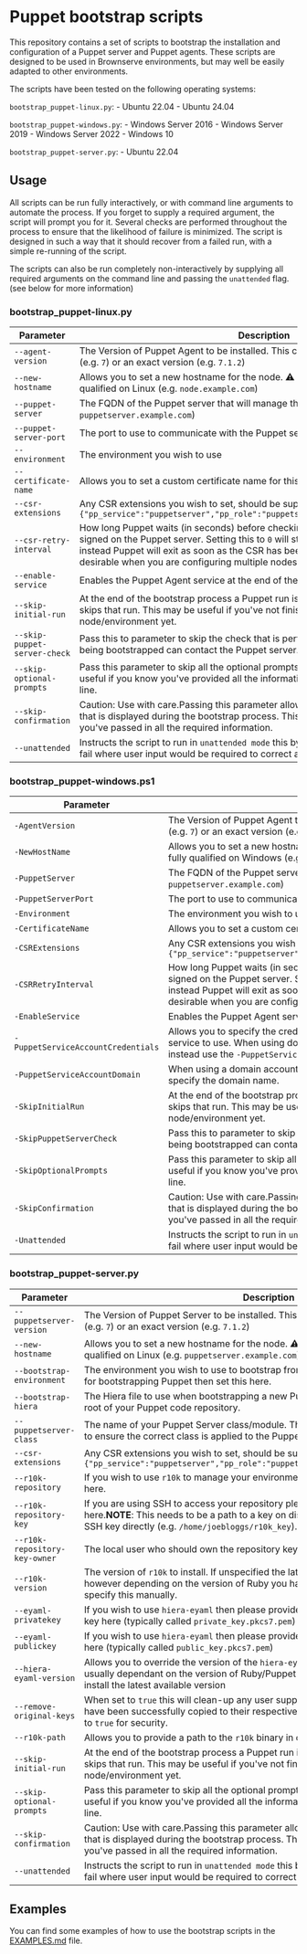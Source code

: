 # Puppet bootstrap scripts

This repository contains a set of scripts to bootstrap the installation and configuration of a Puppet server and Puppet agents.
These scripts are designed to be used in Brownserve environments, but may well be easily adapted to other environments.

The scripts have been tested on the following operating systems:

`bootstrap_puppet-linux.py`:
    - Ubuntu 22.04
    - Ubuntu 24.04

`bootstrap_puppet-windows.py`:
    - Windows Server 2016
    - Windows Server 2019
    - Windows Server 2022
    - Windows 10

`bootstrap_puppet-server.py`:
    - Ubuntu 22.04

## Usage

All scripts can be run fully interactively, or with command line arguments to automate the process.
If you forget to supply a required argument, the script will prompt you for it.
Several checks are performed throughout the process to ensure that the likelihood of failure is minimized.
The script is designed in such a way that it should recover from a failed run, with a simple re-running of the script.

The scripts can also be run completely non-interactively by supplying all required arguments on the command line and passing the `unattended` flag. (see below for more information)

### bootstrap_puppet-linux.py

| **Parameter**                | **Description**                                                                                                                                                                                                                                                                                                     | **Mandatory** | **Default**  |
| ---------------------------- | ------------------------------------------------------------------------------------------------------------------------------------------------------------------------------------------------------------------------------------------------------------------------------------------------------------------- | ------------- | ------------ |
| `--agent-version`            | The Version of Puppet Agent to be installed. This can be specified as a major version (e.g. `7`) or an exact version (e.g. `7.1.2`)                                                                                                                                                                                 | N             | `7`          |
| `--new-hostname`             | Allows you to set a new hostname for the node.  ⚠ **NOTE**: Hostnames _must_ be fully qualified on Linux (e.g. `node.example.com`)                                                                                                                                                                              | N             | N/A          |
| `--puppet-server`            | The FQDN of the Puppet server that will manage this node (e.g. `puppetserver.example.com`)                                                                                                                                                                                                                          | Y             | N/A          |
| `--puppet-server-port`       | The port to use to communicate with the Puppet server                                                                                                                                                                                                                                                               | N             | `8140`       |
| `--environment`              | The environment you wish to use                                                                                                                                                                                                                                                                                     | N             | `production` |
| `--certificate-name`         | Allows you to set a custom certificate name for this node in Puppet.                                                                                                                                                                                                                                                | N             | N/A          |
| `--csr-extensions`           | Any CSR extensions you wish to set, should be supplied in JSON format (e.g. `{"pp_service":"puppetserver","pp_role":"puppetserver","pp_environment":"live"})`                                                                                                                                                       | N             | N/A          |
| `--csr-retry-interval`       | How long Puppet waits (in seconds) before checking to see if the CSR has been signed on the Puppet server.  Setting this to `0` will stop Puppet from waiting at all and instead Puppet will exit as soon as the CSR has been performed. This may be desirable when you are configuring multiple nodes at once. | N             | `30`         |
| `--enable-service`           | Enables the Puppet Agent service at the end of the script.                                                                                                                                                                                                                                                          | N             | `true`       |
| `--skip-initial-run`         | At the end of the bootstrap process a Puppet run is triggered, passing this parameter skips that run. This may be useful if you've not finished configuring your node/environment yet.                                                                                                                              | N             | N/A          |
| `--skip-puppet-server-check` | Pass this to parameter to skip the check that is performed that ensures the node being bootstrapped can contact the Puppet server.                                                                                                                                                                                  | N             | N/A          |
| `--skip-optional-prompts`    | Pass this parameter to skip all the optional prompts in the bootstrap script. This is useful if you know you've provided all the information you require via the command line.                                                                                                                                      | N             | N/A          |
| `--skip-confirmation`        | Caution: Use with care.Passing this parameter allows you to bypass the confirmation that is displayed during the bootstrap process. This can be useful if you're confident you've passed in all the required information.                                                                                       | N             | N/A          |
| `--unattended`               | Instructs the script to run in `unattended mode` this bypasses all user prompts and will fail where user input would be required to correct an error.                                                                                                                                                               | N             | N/A          |

### bootstrap_puppet-windows.ps1

| **Parameter**                      | **Description**                                                                                                                                                                                                                                                                                                     | **Mandatory** | **Default**  |
| ---------------------------------- | ------------------------------------------------------------------------------------------------------------------------------------------------------------------------------------------------------------------------------------------------------------------------------------------------------------------- | ------------- | ------------ |
| `-AgentVersion`                    | The Version of Puppet Agent to be installed. This can be specified as a major version (e.g. `7`) or an exact version (e.g. `7.1.2`)                                                                                                                                                                                 | N             | `7`          |
| `-NewHostName`                     | Allows you to set a new hostname for the node.  ⚠ **NOTE**: Hostnames _must_ **NOT** be fully qualified on Windows (e.g. `node.example.com` should just be `node`)                                                                                                                                              | N             | N/A          |
| `-PuppetServer`                    | The FQDN of the Puppet server that will manage this node (e.g. `puppetserver.example.com`)                                                                                                                                                                                                                          | Y             | N/A          |
| `-PuppetServerPort`                | The port to use to communicate with the Puppet server                                                                                                                                                                                                                                                               | N             | `8140`       |
| `-Environment`                     | The environment you wish to use                                                                                                                                                                                                                                                                                     | N             | `production` |
| `-CertificateName`                 | Allows you to set a custom certificate name for this node in Puppet.                                                                                                                                                                                                                                                | N             | N/A          |
| `-CSRExtensions`                   | Any CSR extensions you wish to set, should be supplied in JSON format (e.g. `{"pp_service":"puppetserver","pp_role":"puppetserver","pp_environment":"live"})`                                                                                                                                                       | N             | N/A          |
| `-CSRRetryInterval`                | How long Puppet waits (in seconds) before checking to see if the CSR has been signed on the Puppet server.  Setting this to `0` will stop Puppet from waiting at all and instead Puppet will exit as soon as the CSR has been performed. This may be desirable when you are configuring multiple nodes at once. | N             | `30`         |
| `-EnableService`                   | Enables the Puppet Agent service at the end of the bootstrap process.                                                                                                                                                                                                                                               | N             | `$true`      |
| `-PuppetServiceAccountCredentials` | Allows you to specify the credentials (in `PSCredential` format) for the Puppet Agent service to use. When using domain accounts you should **NOT** fully qualify them and instead use the `-PuppetServiceAccountDomain` parameter to set the domain name.                                                          | N             | N/A          |
| `-PuppetServiceAccountDomain`      | When using a domain account to run the Puppet Agent service use this parameter to specify the domain name.                                                                                                                                                                                                          | N             | N/A          |
| `-SkipInitialRun`                  | At the end of the bootstrap process a Puppet run is triggered, passing this parameter skips that run. This may be useful if you've not finished configuring your node/environment yet.                                                                                                                              | N             | N/A          |
| `-SkipPuppetServerCheck`           | Pass this to parameter to skip the check that is performed that ensures the node being bootstrapped can contact the Puppet server.                                                                                                                                                                                  | N             | N/A          |
| `-SkipOptionalPrompts`             | Pass this parameter to skip all the optional prompts in the bootstrap script. This is useful if you know you've provided all the information you require via the command line.                                                                                                                                      | N             | N/A          |
| `-SkipConfirmation`                | Caution: Use with care.Passing this parameter allows you to bypass the confirmation that is displayed during the bootstrap process. This can be useful if you're confident you've passed in all the required information.                                                                                       | N             | N/A          |
| `-Unattended`                      | Instructs the script to run in `unattended mode` this bypasses all user prompts and will fail where user input would be required to correct an error.                                                                                                                                                               | N             | N/A          |

### bootstrap_puppet-server.py

| **Parameter**                 | **Description**                                                                                                                                                                                                                   | **Mandatory** | **Default**            |
| ----------------------------- | --------------------------------------------------------------------------------------------------------------------------------------------------------------------------------------------------------------------------------- | ------------- | ---------------------- |
| `--puppetserver-version`      | The Version of Puppet Server to be installed. This can be specified as a major version (e.g. `7`) or an exact version (e.g. `7.1.2`)                                                                                              | Y             | N/A                    |
| `--new-hostname`              | Allows you to set a new hostname for the node.  ⚠ **NOTE**: Hostnames _must_ be fully qualified on Linux (e.g. `puppetserver.example.com`)                                                                                    | N             | N/A                    |
| `--bootstrap-environment`     | The environment you wish to use to bootstrap from. If you have a special environment for bootstrapping Puppet then set this here.                                                                                                 | N             | `production`           |
| `--bootstrap-hiera`           | The Hiera file to use when bootstrapping a new Puppet Server. Path is relative to the root of your Puppet code repository.                                                                                                        | N             | `hiera.bootstrap.yaml` |
| `--puppetserver-class`        | The name of your Puppet Server class/module. This is used in the Puppet Apply step to ensure the correct class is applied to the Puppet server.                                                                                   | N             | N/A                    |
| `--csr-extensions`            | Any CSR extensions you wish to set, should be supplied in JSON format (e.g. `{"pp_service":"puppetserver","pp_role":"puppetserver","pp_environment":"live"})`                                                                     | N             | N/A                    |
| `--r10k-repository`           | If you wish to use `r10k` to manage your environments then specify your repository here.                                                                                                                                          | N             | N/A                    |
| `--r10k-repository-key`       | If you are using SSH to access your repository please provide the SSH/deploy key here.**NOTE**: This needs to be a path to a key on disk as opposed to the contents of an SSH key directly (e.g. `/home/joebloggs/r10k_key`). | N             | N/A                    |
| `--r10k-repository-key-owner` | The local user who should own the repository key.                                                                                                                                                                                 | N             | `root`                 |
| `--r10k-version`              | The version of `r10k` to install. If unspecified the latest version will be installed, however depending on the version of Ruby you have available you may wish to specify this manually.                                         | N             | N/A                    |
| `--eyaml-privatekey`          | If you wish to use `hiera-eyaml` then please provide the path on disk to your _private_ key here (typically called `private_key.pkcs7.pem`)                                                                                       | N             | N/A                    |
| `--eyaml-publickey`           | If you wish to use `hiera-eyaml` then please provide the path on disk to your _public_ key here (typically called `public_key.pkcs7.pem`)                                                                                         | N             | N/A                    |
| `--hiera-eyaml-version`       | Allows you to override the version of the `hiera-eyaml` gem that's installed. This is usually dependant on the version of Ruby/Puppet server you have. Leave blank to install the latest available version                        | N             | N/A                    |
| `--remove-original-keys`      | When set to `true` this will clean-up any user supplied `eyaml` and `r10k` keys after they have been successfully copied to their respective locations.Please note this defaults to `true` for security.                      | N             | `true`                 |
| `--r10k-path`                 | Allows you to provide a path to the `r10k` binary in case the script struggles to find it.                                                                                                                                        | N             | N/A                    |
| `--skip-initial-run`          | At the end of the bootstrap process a Puppet run is triggered, passing this parameter skips that run. This may be useful if you've not finished configuring your node/environment yet.                                            | N             | N/A                    |
| `--skip-optional-prompts`     | Pass this parameter to skip all the optional prompts in the bootstrap script. This is useful if you know you've provided all the information you require via the command line.                                                    | N             | N/A                    |
| `--skip-confirmation`         | Caution: Use with care.Passing this parameter allows you to bypass the confirmation that is displayed during the bootstrap process. This can be useful if you're confident you've passed in all the required information.     | N             | N/A                    |
| `--unattended`                | Instructs the script to run in `unattended mode` this bypasses all user prompts and will fail where user input would be required to correct an error.                                                                             | N             | N/A                    |

## Examples

You can find some examples of how to use the bootstrap scripts in the [EXAMPLES.md](docs/EXAMPLES.md) file.
